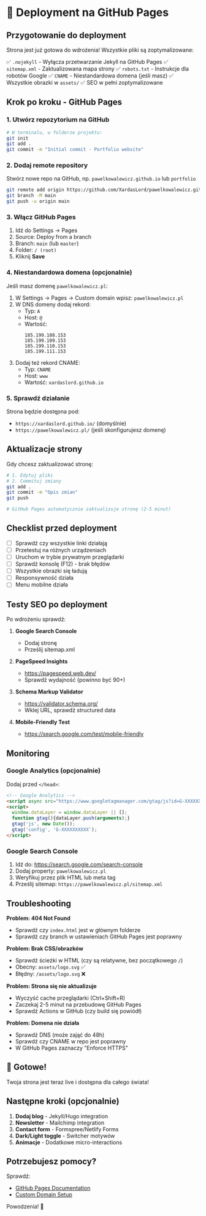 ﻿# 🚀 Deployment na GitHub Pages

## Przygotowanie do deployment

Strona jest już gotowa do wdrożenia! Wszystkie pliki są zoptymalizowane:

✅ `.nojekyll` - Wyłącza przetwarzanie Jekyll na GitHub Pages
✅ `sitemap.xml` - Zaktualizowana mapa strony
✅ `robots.txt` - Instrukcje dla robotów Google
✅ `CNAME` - Niestandardowa domena (jeśli masz)
✅ Wszystkie obrazki w `assets/`
✅ SEO w pełni zoptymalizowane

## Krok po kroku - GitHub Pages

### 1. Utwórz repozytorium na GitHub

```bash
# W terminalu, w folderze projektu:
git init
git add .
git commit -m "Initial commit - Portfolio website"
```

### 2. Dodaj remote repository

Stwórz nowe repo na GitHub, np. `pawelkowalewicz.github.io` lub `portfolio`

```bash
git remote add origin https://github.com/XardasLord/pawelkowalewicz.github.io.git
git branch -M main
git push -u origin main
```

### 3. Włącz GitHub Pages

1. Idź do Settings → Pages
2. Source: Deploy from a branch
3. Branch: `main` (lub `master`)
4. Folder: `/ (root)`
5. Kliknij **Save**

### 4. Niestandardowa domena (opcjonalnie)

Jeśli masz domenę `pawelkowalewicz.pl`:

1. W Settings → Pages → Custom domain wpisz: `pawelkowalewicz.pl`
2. W DNS domeny dodaj rekord:
   - Typ: `A`
   - Host: `@`
   - Wartość: 
     ```
     185.199.108.153
     185.199.109.153
     185.199.110.153
     185.199.111.153
     ```
3. Dodaj też rekord CNAME:
   - Typ: `CNAME`
   - Host: `www`
   - Wartość: `xardaslord.github.io`

### 5. Sprawdź działanie

Strona będzie dostępna pod:
- `https://xardaslord.github.io/` (domyślnie)
- `https://pawelkowalewicz.pl/` (jeśli skonfigurujesz domenę)

## Aktualizacje strony

Gdy chcesz zaktualizować stronę:

```bash
# 1. Edytuj pliki
# 2. Commituj zmiany
git add .
git commit -m "Opis zmian"
git push

# GitHub Pages automatycznie zaktualizuje stronę (2-5 minut)
```

## Checklist przed deployment

- [ ] Sprawdź czy wszystkie linki działają
- [ ] Przetestuj na różnych urządzeniach
- [ ] Uruchom w trybie prywatnym przeglądarki
- [ ] Sprawdź konsolę (F12) - brak błędów
- [ ] Wszystkie obrazki się ładują
- [ ] Responsywność działa
- [ ] Menu mobilne działa

## Testy SEO po deployment

Po wdrożeniu sprawdź:

1. **Google Search Console**
   - Dodaj stronę
   - Prześlij sitemap.xml

2. **PageSpeed Insights**
   - https://pagespeed.web.dev/
   - Sprawdź wydajność (powinno być 90+)

3. **Schema Markup Validator**
   - https://validator.schema.org/
   - Wklej URL, sprawdź structured data

4. **Mobile-Friendly Test**
   - https://search.google.com/test/mobile-friendly

## Monitoring

### Google Analytics (opcjonalnie)

Dodaj przed `</head>`:

```html
<!-- Google Analytics -->
<script async src="https://www.googletagmanager.com/gtag/js?id=G-XXXXXXXXXX"></script>
<script>
  window.dataLayer = window.dataLayer || [];
  function gtag(){dataLayer.push(arguments);}
  gtag('js', new Date());
  gtag('config', 'G-XXXXXXXXXX');
</script>
```

### Google Search Console

1. Idź do: https://search.google.com/search-console
2. Dodaj property: `pawelkowalewicz.pl`
3. Weryfikuj przez plik HTML lub meta tag
4. Prześlij sitemap: `https://pawelkowalewicz.pl/sitemap.xml`

## Troubleshooting

**Problem: 404 Not Found**
- Sprawdź czy `index.html` jest w głównym folderze
- Sprawdź czy branch w ustawieniach GitHub Pages jest poprawny

**Problem: Brak CSS/obrazków**
- Sprawdź ścieżki w HTML (czy są relatywne, bez początkowego `/`)
- Obecny: `assets/logo.svg` ✅
- Błędny: `/assets/logo.svg` ❌

**Problem: Strona się nie aktualizuje**
- Wyczyść cache przeglądarki (Ctrl+Shift+R)
- Zaczekaj 2-5 minut na przebudowę GitHub Pages
- Sprawdź Actions w GitHub (czy build się powiódł)

**Problem: Domena nie działa**
- Sprawdź DNS (może zająć do 48h)
- Sprawdź czy CNAME w repo jest poprawny
- W GitHub Pages zaznaczy "Enforce HTTPS"

## 🎉 Gotowe!

Twoja strona jest teraz live i dostępna dla całego świata!

## Następne kroki (opcjonalnie)

1. **Dodaj blog** - Jekyll/Hugo integration
2. **Newsletter** - Mailchimp integration
3. **Contact form** - Formspree/Netlify Forms
4. **Dark/Light toggle** - Switcher motywów
5. **Animacje** - Dodatkowe micro-interactions

## Potrzebujesz pomocy?

Sprawdź:
- [GitHub Pages Documentation](https://docs.github.com/en/pages)
- [Custom Domain Setup](https://docs.github.com/en/pages/configuring-a-custom-domain-for-your-github-pages-site)

Powodzenia! 🚀


